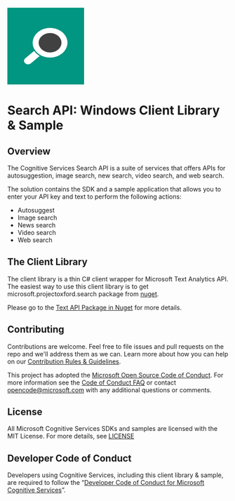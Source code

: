 ![Search](Docs/Images/icon.png)

# Search API: Windows Client Library & Sample

## Overview
The Cognitive Services Search API is a suite of services that offers APIs for autosuggestion, image search, new search, video search, and web search.

The solution contains the SDK and a sample application that allows you to enter your API key and text to perform the following actions:
- Autosuggest
- Image search
- News search
- Video search
- Web search

## The Client Library
The client library is a thin C\# client wrapper for Microsoft Text Analytics API. The easiest way to use this client library is to get microsoft.projectoxford.search package from [nuget](http://nuget.org).

Please go to the [Text API Package in Nuget](https://www.nuget.org/packages/Microsoft.ProjectOxford.Search/) for more details.

## Contributing
Contributions are welcome. Feel free to file issues and pull requests on the repo and we'll address them as we can. Learn more about how you can help on our [Contribution Rules & Guidelines](/CONTRIBUTING.md).

This project has adopted the [Microsoft Open Source Code of Conduct](https://opensource.microsoft.com/codeofconduct/). For more information see the [Code of Conduct FAQ](https://opensource.microsoft.com/codeofconduct/faq/) or contact [opencode@microsoft.com](mailto:opencode@microsoft.com) with any additional questions or comments.

## License
All Microsoft Cognitive Services SDKs and samples are licensed with the MIT License. For more details, see [LICENSE](/LICENSE.md)

## Developer Code of Conduct
Developers using Cognitive Services, including this client library & sample, are required to follow the “[Developer Code of Conduct for Microsoft Cognitive Services](http://go.microsoft.com/fwlink/?LinkId=698895)”.
